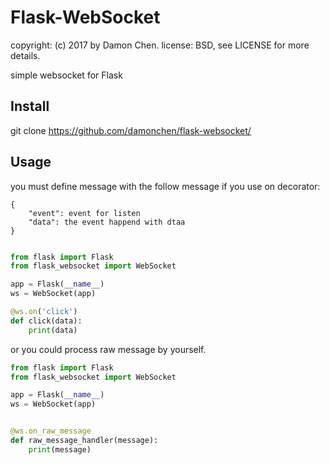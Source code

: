 # Flask-WebSocket


copyright: (c) 2017 by Damon Chen.
license: BSD, see LICENSE for more details.

simple websocket for Flask

## Install

git clone https://github.com/damonchen/flask-websocket/



## Usage

you must define message with the follow message if you use on decorator:

```
{
    "event": event for listen
    "data": the event happend with dtaa
}
```



```python

from flask import Flask
from flask_websocket import WebSocket

app = Flask(__name__)
ws = WebSocket(app)

@ws.on('click')
def click(data):
    print(data)


```


or you could process raw message by yourself.


```python
from flask import Flask
from flask_websocket import WebSocket

app = Flask(__name__)
ws = WebSocket(app)


@ws.on_raw_message
def raw_message_handler(message):
    print(message)


```
